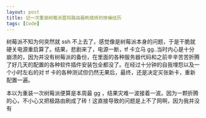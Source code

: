 ```yaml
---
layout: post
title: 记一次重装树莓派暨将路由器刷成砖的惨痛经历
tags: [Code]
---
```

树莓派不知为何突然就 ssh 不上去了，感觉像是树莓派本身的问题，于是干脆就硬关电源重启算了。结果，悲剧来了，电源一断，tf 卡立马 gg..当时内心是十分崩溃的，因为并没有树莓派的备份，在里面的各种服务器代码和之前辛辛苦苦折腾了好几天的配置的各种软件插件安装包全都没了。在经过十分钟的自我埋怨以及一个小时左右的对 tf 卡的各种测试但仍然无果后，最终，还是决定买张新卡，重新配置一遍。

本以为重装一次树莓派便算是本周最 gg ，结果灾难一波接着一波。因为一颗折腾的心，不小心又把极路由刷成了砖！这直接导致的问题是上不了网啊，因为我并没有
